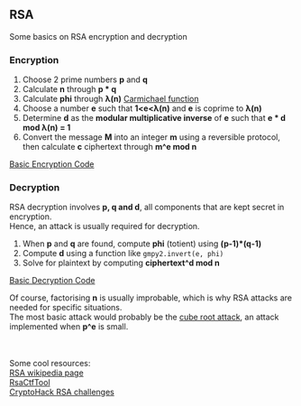 RSA
-
Some basics on RSA encryption and decryption
### Encryption
1. Choose 2 prime numbers **p** and **q**
2. Calculate **n** through **p * q**
3. Calculate **phi** through **λ(n)** [Carmichael function](https://en.wikipedia.org/wiki/Carmichael%27s_totient_function)
4. Choose a number **e** such that **1<e<λ(n)** and **e** is coprime to **λ(n)**
5. Determine **d** as the **modular multiplicative inverse** of **e** such that **e * d mod λ(n) = 1**
6. Convert the message **M** into an integer **m** using a reversible protocol, then calculate **c** ciphertext through **m^e mod n**  

[Basic Encryption Code](Basic%20RSA%20Encryption.py)

### Decryption
RSA decryption involves **p, q and d**, all components that are kept secret in encryption.  
Hence, an attack is usually required for decryption.  
1. When **p** and **q** are found, compute **phi** (totient) using **(p-1)*(q-1)**
2. Compute **d** using a function like `gmpy2.invert(e, phi)`
3. Solve for plaintext by computing **ciphertext^d mod n**  

[Basic Decryption Code](Basic%20RSA&20Decryption)

Of course, factorising **n** is usually improbable, which is why RSA attacks are needed for specific situations.  
The most basic attack would probably be the [cube root attack](https://crypto.stackexchange.com/questions/33561/cube-root-attack-rsa-with-low-exponent), an attack implemented when **p^e** is small.  
<br></br>
  
Some cool resources:  
[RSA wikipedia page](https://en.wikipedia.org/wiki/RSA_(cryptosystem))  
[RsaCtfTool](https://github.com/Ganapati/RsaCtfTool)  
[CryptoHack RSA challenges](https://cryptohack.org/challenges/rsa/)
